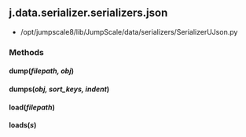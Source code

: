 <!-- toc -->
## j.data.serializer.serializers.json

- /opt/jumpscale8/lib/JumpScale/data/serializers/SerializerUJson.py

### Methods

#### dump(*filepath, obj*) 

#### dumps(*obj, sort_keys, indent*) 

#### load(*filepath*) 

#### loads(*s*) 

